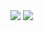  <img src="https://instagram.com/ssehi_mon?igshid=YmMyMTA2M2Y="/>
<a href="https://instagram.com/ssehi_mon?igshid=YmMyMTA2M2Y="><img src="https://img.shields.io/Instagram/Velog-E4405F?style=flat-square&logo=Blogger&logoColor=white"/></a>
